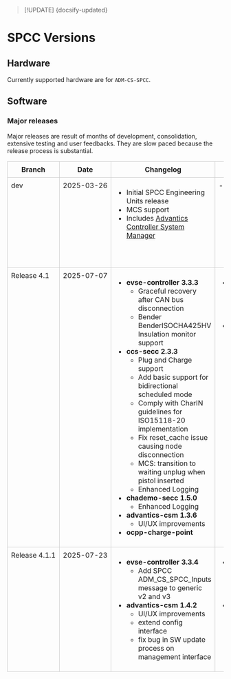 > [!UPDATE] {docsify-updated}
# SPCC Versions

## Hardware

Currently supported hardware are for `ADM-CS-SPCC`.

## Software

### Major releases

Major releases are result of months of development, consolidation, extensive testing and user feedbacks.
They are slow paced because the release process is substantial.

<!-- | Branch | Date | Changelog | Download | Docker Hub |
|--------|------|-----------|----------|-------------|
| dev    | 2025-03-26| <ul><li>Initial SPCC Engineering Units release</li><li>MCS support</li><li>Includes [Advantics Controller System Manager](charge-controllers-workspace/Applications/documentation/charge-controllers/advantics_os/csm-web-ui.md)</li></ul> | - | <ul><li>[advantics/evse-controller:3.3.0](https://hub.docker.com/r/advantics/evse-controller/tags)</li><li>[advantics/ccs-secc:2.3.0](https://hub.docker.com/r/advantics/ccs-secc/tags)</li><li>[advantics/slac-evse:2.3.0](https://hub.docker.com/r/advantics/slac-evse/tags)</li><li>[advantics/advantics-csm:1.0.0.dev1](https://hub.docker.com/r/advantics/advantics-csm/tags)</li></ul> |
| Release 4.1    | 2025-07-07|  <ul><li><strong>evse-controller 3.3.3</strong><ul><li>Graceful recovery after CAN bus disconnection</li><li>Bender BenderISOCHA425HV Insulation monitor support</li></ul></li><li><strong>ccs-secc 2.3.3</strong><ul><li>Plug and Charge support</li><li>Add basic support for bidirectional scheduled mode</li><li>Comply with CharIN guidelines to simplify ISO15118-20 implementation (mobility needs and generator mode)</li><li>Fix reset_cache causing nodes disconnection (which also asserts interlock)</li><li>MCS: properly transition to waiting unplug when all_nodes_connected and the pistol is inserted</li><li>Enhanced Logging</li></ul></li><li><strong>chademo-secc 1.5.0</strong><ul><li>Enhanced Logging</li></ul></li><li><strong>advantics-csm 1.3.6</strong><ul><li>UI/UX improvements</li></ul><li><strong>ocpp-charge-point</strong></ul>  | <li>**Option 1**: Pull from Docker hub following this [Guide](charge-controllers/advantics_os/ssh.md#option-1-requires-internet-pulling-the-update-from-docker-hub)</li><li>**Option 2**: Download .tar here: [Release 4.1](https://drive.google.com/uc?export=download&id=1BKGBPBxun3zyU2DG1n7415U_D_fKvjNz) Update instructions using .tar file here: [Full release update](charge-controllers/advantics_os/ssh.md#full-release-update)</li> | <ul><li>[advantics/evse-controller:3.3.3](https://hub.docker.com/r/advantics/evse-controller/tags)</li><li>[advantics/ccs-secc:2.3.3](https://hub.docker.com/r/advantics/ccs-secc/tags)</li><li>[advantics/slac-evse:2.3.2](https://hub.docker.com/r/advantics/slac-evse/tags)</li><li>[advantics/chademo-secc:1.5.0](https://hub.docker.com/r/advantics/chademo-secc/tags)</li><li>[advantics/advantics-csm:1.0.0.dev1](https://hub.docker.com/r/advantics/advantics-csm/tags)</li><li>[advantics/ocpp-charge-point:1.5.1](https://hub.docker.com/r/advantics/ocpp-charge-point/tags)</li></ul> |
 -->

<style>
  table.custom-table {
    width: 100%;
    border-collapse: collapse;
  }
  table.custom-table th,
  table.custom-table td {
    border: 1px solid #ccc;
    padding: 8px;
    vertical-align: top;
  }
  table.custom-table th.branch-col,
  table.custom-table td.branch-col {
    width: 12%;
    white-space: nowrap;
  }
  table.custom-table th.date-col,
  table.custom-table td.date-col {
    width: 12%;
    white-space: nowrap;
  }
</style>

<table class="custom-table">
  <thead>
    <tr>
      <th class="branch-col">Branch</th>
      <th class="date-col">Date</th>
      <th>Changelog</th>
      <th>Download</th>
      <th>Docker Hub</th>
    </tr>
  </thead>
  <tbody>
    <tr>
      <td class="branch-col">dev</td>
      <td class="date-col">2025-03-26</td>
      <td>
        <ul>
          <li>Initial SPCC Engineering Units release</li>
          <li>MCS support</li>
          <li>Includes <a href="https://advantics.github.io/documentation/#/charge-controllers/advantics_os/csm-web-ui?id=advantics-csm-web-ui">Advantics Controller System Manager</a></li>
        </ul>
      </td>
      <td>-</td>
      <td>
        <ul>
          <li><a href="https://hub.docker.com/r/advantics/evse-controller/tags">advantics/evse-controller:3.3.0</a></li>
          <li><a href="https://hub.docker.com/r/advantics/ccs-secc/tags">advantics/ccs-secc:2.3.0</a></li>
          <li><a href="https://hub.docker.com/r/advantics/slac-evse/tags">advantics/slac-evse:2.3.0</a></li>
          <li><a href="https://hub.docker.com/r/advantics/advantics-csm/tags">advantics/advantics-csm:1.0.0.dev1</a></li>
        </ul>
      </td>
    </tr>
    <tr>
      <td class="branch-col">Release 4.1</td>
      <td class="date-col">2025-07-07</td>
      <td>
        <ul>
          <li><strong>evse-controller 3.3.3</strong>
            <ul>
              <li>Graceful recovery after CAN bus disconnection</li>
              <li>Bender BenderISOCHA425HV Insulation monitor support</li>
            </ul>
          </li>
          <li><strong>ccs-secc 2.3.3</strong>
            <ul>
              <li>Plug and Charge support</li>
              <li>Add basic support for bidirectional scheduled mode</li>
              <li>Comply with CharIN guidelines for ISO15118-20 implementation</li>
              <li>Fix reset_cache issue causing node disconnection</li>
              <li>MCS: transition to waiting unplug when pistol inserted</li>
              <li>Enhanced Logging</li>
            </ul>
          </li>
          <li><strong>chademo-secc 1.5.0</strong>
            <ul><li>Enhanced Logging</li></ul>
          </li>
          <li><strong>advantics-csm 1.3.6</strong>
            <ul><li>UI/UX improvements</li></ul>
          </li>
          <li><strong>ocpp-charge-point</strong></li>
        </ul>
      </td>
      <td>
        <ul>
          <li><strong>Option 1:</strong> Pull from Docker Hub - <a href="https://advantics.github.io/documentation/#/charge-controllers/advantics_os/ssh?id=option-1-requires-internet-pulling-the-update-from-docker-hub">Guide</a></li>
          <li><strong>Option 2:</strong> <a href="https://drive.google.com/uc?export=download&id=1BKGBPBxun3zyU2DG1n7415U_D_fKvjNz">Download .tar</a> + <a href="https://advantics.github.io/documentation/#/charge-controllers/advantics_os/ssh?id=full-release-update">Update instructions</a></li>
        </ul>
      </td>
      <td>
        <ul>
          <li><a href="https://hub.docker.com/r/advantics/evse-controller/tags">advantics/evse-controller:3.3.3</a></li>
          <li><a href="https://hub.docker.com/r/advantics/ccs-secc/tags">advantics/ccs-secc:2.3.3</a></li>
          <li><a href="https://hub.docker.com/r/advantics/slac-evse/tags">advantics/slac-evse:2.3.2</a></li>
          <li><a href="https://hub.docker.com/r/advantics/advantics-csm/tags">advantics/advantics-csm:1.3.6</a></li>
          <li><a href="https://hub.docker.com/r/advantics/ocpp-charge-point/tags">advantics/ocpp-charge-point:1.5.1</a></li>
        </ul>
      </td>
    </tr>
    <tr>
      <td class="branch-col">Release 4.1.1</td>
      <td class="date-col">2025-07-23</td>
      <td>
        <ul>
          <li><strong>evse-controller 3.3.4</strong>
            <ul>
              <li>Add SPCC ADM_CS_SPCC_Inputs message to generic v2 and v3</li>
            </ul>
          </li>
          <li><strong>advantics-csm 1.4.2</strong>
            <ul>
              <li>UI/UX improvements</li>
              <li>extend config interface</li>
              <li>fix bug in SW update process on management interface</li>
            </ul>
          </li>
        </ul>
      </td>
      <td>
        <ul>
          <li><strong>Option 1:</strong> Pull from Docker Hub - <a href="https://advantics.github.io/documentation/#/charge-controllers/advantics_os/ssh?id=option-1-requires-internet-pulling-the-update-from-docker-hub">Guide</a></li>
          <li><strong>Option 2:</strong> <a href="https://drive.google.com/uc?export=download&id=181-lwnTX-a7RBmUjBx6UnJWfxi2aslbR">Download .tar</a> + <a href="https://advantics.github.io/documentation/#/charge-controllers/advantics_os/ssh?id=full-release-update">Update instructions</a></li>
        </ul>
      </td>
      <td>
        <ul>
          <li><a href="https://hub.docker.com/r/advantics/evse-controller/tags">advantics/evse-controller:3.3.4</a></li>
          <li><a href="https://hub.docker.com/r/advantics/ccs-secc/tags">advantics/ccs-secc:2.3.3</a></li>
          <li><a href="https://hub.docker.com/r/advantics/slac-evse/tags">advantics/slac-evse:2.3.2</a></li>
          <li><a href="https://hub.docker.com/r/advantics/advantics-csm/tags">advantics/advantics-csm:1.4.2</a></li>
          <li><a href="https://hub.docker.com/r/advantics/ocpp-charge-point/tags">advantics/ocpp-charge-point:1.5.1</a></li>
        </ul>
      </td>
    </tr>
  </tbody>
</table>
